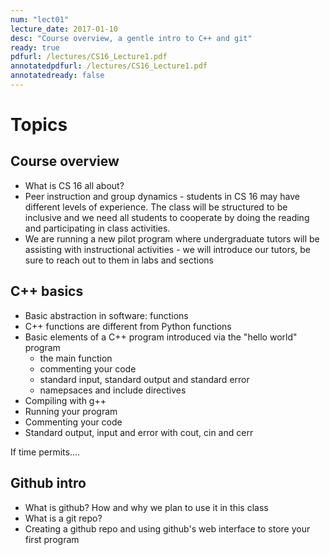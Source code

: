 ```yaml
---
num: "lect01"
lecture_date: 2017-01-10
desc: "Course overview, a gentle intro to C++ and git"
ready: true
pdfurl: /lectures/CS16_Lecture1.pdf
annotatedpdfurl: /lectures/CS16_Lecture1.pdf
annotatedready: false
---
```


# Topics

## Course overview
* What is CS 16 all about?
* Peer instruction and group dynamics - students in CS 16 may have different levels of experience. The class will be structured to be inclusive and we need all students to cooperate by doing the reading and participating in class activities.
* We are running a new pilot program where undergraduate tutors will be assisting with instructional activities - we will introduce our tutors, be sure to reach out to them in labs and sections 



## C++ basics 
* Basic abstraction in software: functions
* C++ functions are different from Python functions
* Basic elements of a C++ program introduced via the "hello world" program
    * the main function
    * commenting your code
    * standard input, standard output and standard error
    * namepsaces and include directives
* Compiling with g++
* Running your program
* Commenting your code
* Standard output, input and error with cout, cin and cerr

If time permits....

## Github intro
* What is github? How and why we plan to use it in this class
* What is a git repo?
* Creating a github repo and using github's web interface to store your first program